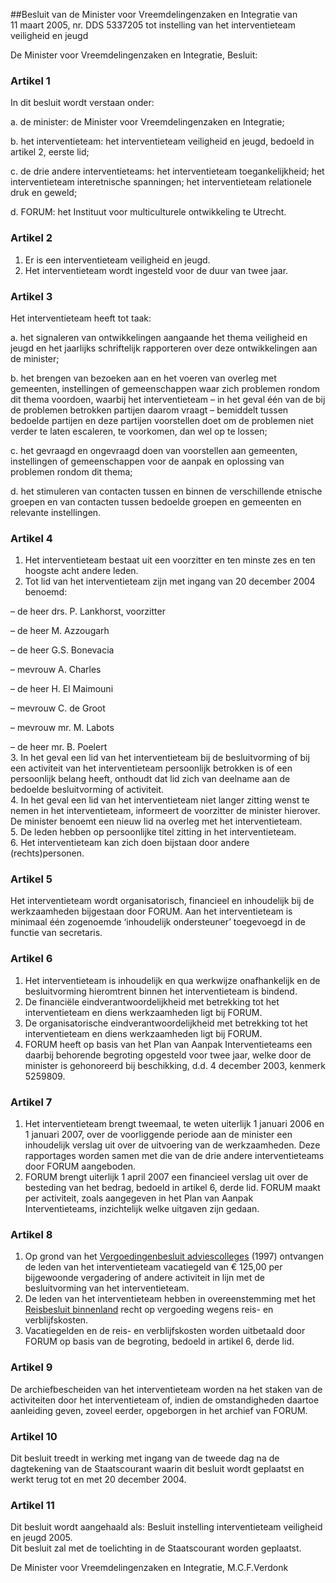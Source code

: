 <meta http-equiv='Content-Type' content='text/html; charset=utf-8' />

##Besluit van de Minister voor Vreemdelingenzaken en Integratie van 11 maart 2005, nr. DDS 5337205 tot instelling van het interventieteam veiligheid en jeugd

De Minister voor Vreemdelingenzaken en Integratie,  Besluit:    

### Artikel  1  

In dit besluit wordt verstaan onder: 

a. de minister: de Minister voor Vreemdelingenzaken en Integratie;  

b. het interventieteam: het interventieteam veiligheid en jeugd, bedoeld in artikel 2, eerste lid;  

c. de drie andere interventieteams: het interventieteam toegankelijkheid; het interventieteam interetnische spanningen; het interventieteam relationele druk en geweld;  

d. FORUM: het Instituut voor multiculturele ontwikkeling te Utrecht.    

### Artikel  2  

1.  Er is een interventieteam veiligheid en jeugd.   
2.  Het interventieteam wordt ingesteld voor de duur van twee jaar.   

### Artikel  3  

Het interventieteam heeft tot taak: 

a. het signaleren van ontwikkelingen aangaande het thema veiligheid en jeugd en het jaarlijks schriftelijk rapporteren over deze ontwikkelingen aan de minister;  

b. het brengen van bezoeken aan en het voeren van overleg met gemeenten, instellingen of gemeenschappen waar zich problemen rondom dit thema voordoen, waarbij het interventieteam – in het geval één van de bij de problemen betrokken partijen daarom vraagt – bemiddelt tussen bedoelde partijen en deze partijen voorstellen doet om de problemen niet verder te laten escaleren, te voorkomen, dan wel op te lossen;  

c. het gevraagd en ongevraagd doen van voorstellen aan gemeenten, instellingen of gemeenschappen voor de aanpak en oplossing van problemen rondom dit thema;  

d. het stimuleren van contacten tussen en binnen de verschillende etnische groepen en van contacten tussen bedoelde groepen en gemeenten en relevante instellingen.    

### Artikel  4  

1.  Het interventieteam bestaat uit een voorzitter en ten minste zes en ten hoogste acht andere leden.   
2.  Tot lid van het interventieteam zijn met ingang van 20 december 2004 benoemd: 

– de heer drs. P. Lankhorst, voorzitter  

– de heer M. Azzougarh  

– de heer G.S. Bonevacia  

– mevrouw A. Charles  

– de heer H. El Maimouni  

– mevrouw C. de Groot  

– mevrouw mr. M. Labots  

– de heer mr. B. Poelert     
3.  In het geval een lid van het interventieteam bij de besluitvorming of bij een activiteit van het interventieteam persoonlijk betrokken is of een persoonlijk belang heeft, onthoudt dat lid zich van deelname aan de bedoelde besluitvorming of activiteit.   
4.  In het geval een lid van het interventieteam niet langer zitting wenst te nemen in het interventieteam, informeert de voorzitter de minister hierover. De minister benoemt een nieuw lid na overleg met het interventieteam.   
5.  De leden hebben op persoonlijke titel zitting in het interventieteam.   
6.  Het interventieteam kan zich doen bijstaan door andere (rechts)personen.   

### Artikel  5  

Het interventieteam wordt organisatorisch, financieel en inhoudelijk bij de werkzaamheden bijgestaan door FORUM. Aan het interventieteam is minimaal één zogenoemde ‘inhoudelijk ondersteuner’ toegevoegd in de functie van secretaris.  

### Artikel  6  

1.  Het interventieteam is inhoudelijk en qua werkwijze onafhankelijk en de besluitvorming hieromtrent binnen het interventieteam is bindend.   
2.  De financiële eindverantwoordelijkheid met betrekking tot het interventieteam en diens werkzaamheden ligt bij FORUM.   
3.  De organisatorische eindverantwoordelijkheid met betrekking tot het interventieteam en diens werkzaamheden ligt bij FORUM.   
4.  FORUM heeft op basis van het Plan van Aanpak Interventieteams een daarbij behorende begroting opgesteld voor twee jaar, welke door de minister is gehonoreerd bij beschikking, d.d. 4 december 2003, kenmerk 5259809.   

### Artikel  7  

1.  Het interventieteam brengt tweemaal, te weten uiterlijk 1 januari 2006 en 1 januari 2007, over de voorliggende periode aan de minister een inhoudelijk verslag uit over de uitvoering van de werkzaamheden. Deze rapportages worden samen met die van de drie andere interventieteams door FORUM aangeboden.   
2.  FORUM brengt uiterlijk 1 april 2007 een financieel verslag uit over de besteding van het bedrag, bedoeld in artikel 6, derde lid. FORUM maakt per activiteit, zoals aangegeven in het Plan van Aanpak Interventieteams, inzichtelijk welke uitgaven zijn gedaan.   

### Artikel  8  

1.  Op grond van het [Vergoedingenbesluit adviescolleges](../../../../../../../../../AMvB/vergoedingenbesluit/adviescolleges/BWBR0008353/README.md) (1997) ontvangen de leden van het interventieteam vacatiegeld van € 125,00 per bijgewoonde vergadering of andere activiteit in lijn met de besluitvorming van het interventieteam.   
2.  De leden van het interventieteam hebben in overeenstemming met het [Reisbesluit binnenland](../../../../../../../../../AMvB/reisbesluit/binnenland/BWBR0005889/README.md) recht op vergoeding wegens reis- en verblijfskosten.   
3.  Vacatiegelden en de reis- en verblijfskosten worden uitbetaald door FORUM op basis van de begroting, bedoeld in artikel 6, derde lid.   

### Artikel  9  

De archiefbescheiden van het interventieteam worden na het staken van de activiteiten door het interventieteam of, indien de omstandigheden daartoe aanleiding geven, zoveel eerder, opgeborgen in het archief van FORUM.  

### Artikel  10  

Dit besluit treedt in werking met ingang van de tweede dag na de dagtekening van de Staatscourant waarin dit besluit wordt geplaatst en werkt terug tot en met 20 december 2004.  

### Artikel  11  

Dit besluit wordt aangehaald als: Besluit instelling interventieteam veiligheid en jeugd 2005.  
Dit besluit zal met de toelichting in de Staatscourant worden geplaatst.   

De 
Minister voor Vreemdelingenzaken en Integratie, 
M.C.F.Verdonk    
